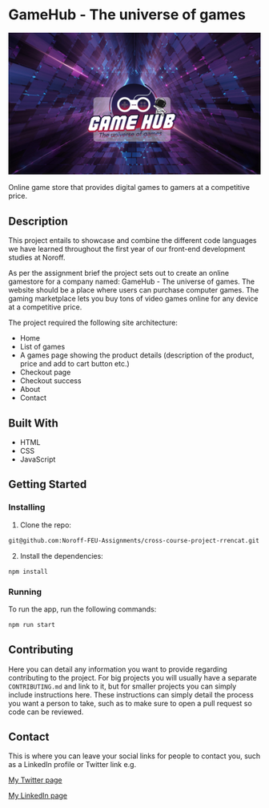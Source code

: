 # GameHub - The universe of games

![image](/images/background_img.jpg)

Online game store that provides digital games to gamers at a competitive price.

## Description

This project entails to showcase and combine the different code languages we have learned throughout the first year of our front-end development studies at Noroff.

As per the assignment brief the project sets out to create an online gamestore for a company named: GameHub - The universe of games. The website should be a place where users can purchase computer games. The gaming marketplace lets you buy tons of video games online for any device at a competitive price.

The project required the following site architecture:

- Home
- List of games
- A games page showing the product details (description of the product, price and add to cart button etc.)
- Checkout page
- Checkout success
- About
- Contact

## Built With

- HTML
- CSS
- JavaScript

## Getting Started

### Installing

1. Clone the repo:

```bash
git@github.com:Noroff-FEU-Assignments/cross-course-project-rrencat.git
```

2. Install the dependencies:

```
npm install
```

### Running

To run the app, run the following commands:

```bash
npm run start
```

## Contributing

Here you can detail any information you want to provide regarding contributing to the project. For big projects you will usually have a separate `CONTRIBUTING.md` and link to it, but for smaller projects you can simply include instructions here. These instructions can simply detail the process you want a person to take, such as to make sure to open a pull request so code can be reviewed.

## Contact

This is where you can leave your social links for people to contact you, such as a LinkedIn profile or Twitter link e.g.

[My Twitter page](www.twitter.com)

[My LinkedIn page](www.linkedin.com)
